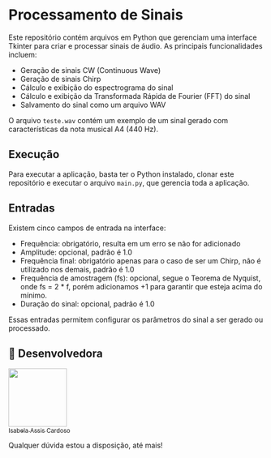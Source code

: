 # Processamento de Sinais

Este repositório contém arquivos em Python que gerenciam uma interface Tkinter para criar e processar sinais de áudio. As principais funcionalidades incluem:

- Geração de sinais CW (Continuous Wave)
- Geração de sinais Chirp
- Cálculo e exibição do espectrograma do sinal
- Cálculo e exibição da Transformada Rápida de Fourier (FFT) do sinal
- Salvamento do sinal como um arquivo WAV

O arquivo `teste.wav` contém um exemplo de um sinal gerado com características da nota musical A4 (440 Hz).

## Execução

Para executar a aplicação, basta ter o Python instalado, clonar este repositório e executar o arquivo `main.py`, que gerencia toda a aplicação.

## Entradas

Existem cinco campos de entrada na interface:

- Frequência: obrigatório, resulta em um erro se não for adicionado
- Amplitude: opcional, padrão é 1.0
- Frequência final: obrigatório apenas para o caso de ser um Chirp, não é utilizado nos demais, padrão é 1.0
- Frequência de amostragem (fs): opcional, segue o Teorema de Nyquist, onde fs = 2 * f, porém adicionamos +1 para garantir que esteja acima do mínimo.
- Duração do sinal: opcional, padrão é 1.0

Essas entradas permitem configurar os parâmetros do sinal a ser gerado ou processado.

 ##  :woman: Desenvolvedora
 
 [<img src="https://avatars.githubusercontent.com/u/66324902?s=400&u=6d21db611880cf437c25d3e4c5445ad80a642a8f&v=4" width=115><br><sub>Isabela Assis Cardoso</sub>](https://github.com/IsabelaAC)

  
 Qualquer dúvida estou a disposição, até mais!
